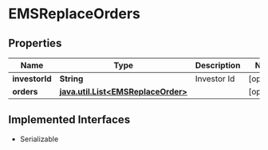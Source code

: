 

# EMSReplaceOrders


## Properties

Name | Type | Description | Notes
------------ | ------------- | ------------- | -------------
**investorId** | **String** | Investor Id |  [optional]
**orders** | [**java.util.List&lt;EMSReplaceOrder&gt;**](EMSReplaceOrder.md) |  |  [optional]


## Implemented Interfaces

* Serializable


